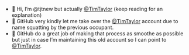 - 👋 Hi, I’m @tjtnew but actually [@TimTaylor](https://github.com/TimTaylor) (keep reading for an explanation) 
- 👀 GitHub very kindly let me take over the [@TimTaylor](https://github.com/TimTaylor) account due to name squatting by the previous occupant.
- 🌱 GitHub do a great job of making that process as smoothe as possible but just in case I’m maintaining this old account so I can point to [@TimTaylor](https://github.com/TimTaylor).

<!---
tjtnew/tjtnew is a ✨ special ✨ repository because its `README.md` (this file) appears on your GitHub profile.
You can click the Preview link to take a look at your changes.
--->
